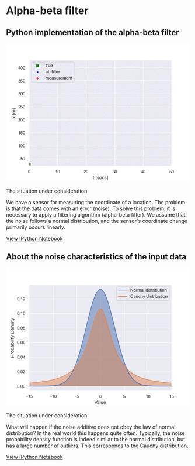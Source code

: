 Alpha-beta filter
==============================

Python implementation of the alpha-beta filter
------------------------------
![alpha-beta filter](resources/animation.gif)

The situation under consideration: 

We have a sensor for measuring the coordinate of a location. The problem is that the data comes with an error (noise). To solve this problem, it is necessary to apply a filtering algorithm (alpha-beta filter). We assume that the noise follows a normal distribution, and the sensor's coordinate change primarily occurs linearly.

[View IPython Notebook](https://github.com/Omazz/alpha-beta-filter/blob/main/ab-filter.ipynb)

About the noise characteristics of the input data
------------------------------
![about noise](resources/distribution.png)

The situation under consideration: 

What will happen if the noise additive does not obey the law of normal distribution? In the real world this happens quite often. Typically, the noise probability density function is indeed similar to the normal distribution, but has a large number of outliers. This corresponds to the Cauchy distribution.

[View IPython Notebook](https://github.com/Omazz/alpha-beta-filter/blob/main/noise.ipynb)